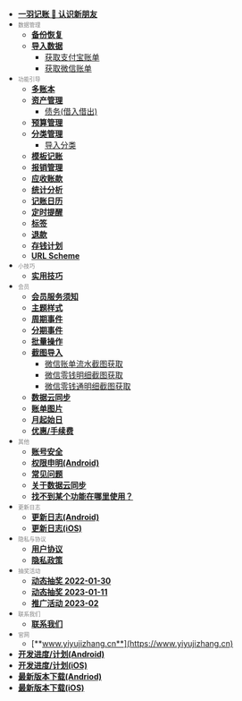 * [**一羽记账 👋 认识新朋友**](doc/hi-friend.md)
* <font size=1 color=gray>数据管理</font>
    * [**备份恢复**](doc/data-manage/data-backup.md)
    * [**导入数据**](doc/data-manage/import-data.md)
        * [获取支付宝账单](doc/data-manage/get-ali-bill.md)
        * [获取微信账单](doc/data-manage/get-wx-bill.md)
* <font size=1 color=gray>功能引导</font>
    * [**多账本**](doc/func/book.md)
    * [**资产管理**](doc/func/asset.md)
        * [债务(借入借出)](doc/func/debt.md)
    * [**预算管理**](doc/func/budget.md)
    * [**分类管理**](doc/func/category.md)
        * [导入分类](doc/func/category-import.md)
    * [**模板记账**](doc/func/template.md)
    * [**报销管理**](doc/func/reimb.md)
    * [**应收账款**](doc/func/advance-income.md)
    * [**统计分析**](doc/func/stat.md)
    * [**记账日历**](doc/func/calendar.md)
    * [**定时提醒**](doc/func/reminder.md)
    * [**标签**](doc/func/tag.md)
    * [**退款**](doc/func/refund.md)
    * [**存钱计划**](doc/func/saving.md)
    * [**URL Scheme**](doc/func/url-scheme.md)
* <font size=1 color=gray>小技巧</font>
    * [**实用技巧**](doc/trick/trick.md)
* <font size=1 color=gray>会员</font>
    * [**会员服务须知**](doc/pro/pro-service.md)
    * [**主题样式**](doc/pro/theme.md)
    * [**周期事件**](doc/pro/period-event.md)
    * [**分期事件**](doc/pro/installment-event.md)
    * [**批量操作**](doc/pro/batch-edit.md)
    * [**截图导入**](doc/pro/ocr-import.md)
        * [微信账单流水截图获取](doc/pro/get-wx-bill.md)
        * [微信零钱明细截图获取](doc/pro/get-wx-pocket.md)
        * [微信零钱通明细截图获取](doc/pro/get-wx-lqt.md)
    * [**数据云同步**](doc/pro/data-sync.md)
    * [**账单图片**](doc/pro/bill-image.md)
    * [**月起始日**](doc/pro/start-day-of-month.md)
    * [**优惠/手续费**](doc/pro/discount.md)
* <font size=1 color=gray>其他</font>
    * [**账号安全**](doc/other/account-secure.md)
    * [**权限申明(Android)**](doc/other/permision-android.md)
    * [**常见问题**](doc/other/qa.md)
    * [**关于数据云同步**](doc/other/about-sync.md)
    * [**找不到某个功能在哪里使用？**](doc/other/func-pos.md)
* <font size=1 color=gray>更新日志</font>
    * [**更新日志(Android)**](doc/other/changelog-android.md)
    * [**更新日志(iOS)**](doc/other/changelog-ios.md)
* <font size=1 color=gray>隐私与协议</font>
    * [**用户协议**](doc/policy/user-agreement.md)
    * [**隐私政策**](doc/policy/privacy-policy.md)
* <font size=1 color=gray>抽奖活动</font>
    * [**动态抽奖 2022-01-30**](doc/act/2022-01-30.md)
    * [**动态抽奖 2023-01-11**](doc/act/2023-01-11.md)
    * [**推广活动 2023-02**](doc/act/2023-02-promoting.md)
* <font size=1 color=gray>联系我们</font>
    * [**联系我们**](doc/other/contact.md)
* <font size=1 color=gray>官网</font>
    * [**www.yiyujizhang.cn**](https://www.yiyujizhang.cn)
* [**开发进度/计划(Android)**](https://trello.com/b/R0SM2I6W/%E4%B8%80%E7%BE%BD%E8%AE%B0%E8%B4%A6-android)
* [**开发进度/计划(iOS)**](https://trello.com/b/3U3RWaiS/%E4%B8%80%E7%BE%BD%E8%AE%B0%E8%B4%A6-ios)
* [**最新版本下载(Andriod)**](https://www.coolapk.com/apk/kylec.me.lightbookkeeping)
* [**最新版本下载(iOS)**](https://apps.apple.com/app/id1633351912)